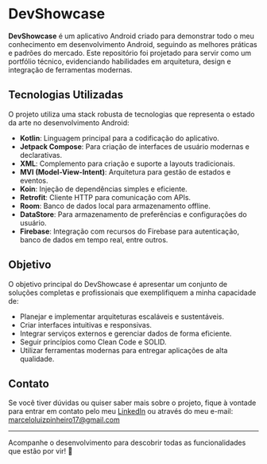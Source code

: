 # DevShowcase

**DevShowcase** é um aplicativo Android criado para demonstrar todo o meu conhecimento em desenvolvimento Android, seguindo as melhores práticas e padrões do mercado. Este repositório foi projetado para servir como um portfólio técnico, evidenciando habilidades em arquitetura, design e integração de ferramentas modernas.

## Tecnologias Utilizadas

O projeto utiliza uma stack robusta de tecnologias que representa o estado da arte no desenvolvimento Android:

- **Kotlin**: Linguagem principal para a codificação do aplicativo.
- **Jetpack Compose**: Para criação de interfaces de usuário modernas e declarativas.
- **XML**: Complemento para criação e suporte a layouts tradicionais.
- **MVI (Model-View-Intent)**: Arquitetura para gestão de estados e eventos.
- **Koin**: Injeção de dependências simples e eficiente.
- **Retrofit**: Cliente HTTP para comunicação com APIs.
- **Room**: Banco de dados local para armazenamento offline.
- **DataStore**: Para armazenamento de preferências e configurações do usuário.
- **Firebase**: Integração com recursos do Firebase para autenticação, banco de dados em tempo real, entre outros.

## Objetivo

O objetivo principal do DevShowcase é apresentar um conjunto de soluções completas e profissionais que exemplifiquem a minha capacidade de:

- Planejar e implementar arquiteturas escaláveis e sustentáveis.
- Criar interfaces intuitivas e responsivas.
- Integrar serviços externos e gerenciar dados de forma eficiente.
- Seguir princípios como Clean Code e SOLID.
- Utilizar ferramentas modernas para entregar aplicações de alta qualidade.

## Contato

Se você tiver dúvidas ou quiser saber mais sobre o projeto, fique à vontade para entrar em contato pelo meu [LinkedIn](https://www.linkedin.com/in/marceloluizpinheiro/) ou através do meu e-mail: marceloluizpinheiro17@gmail.com

---

Acompanhe o desenvolvimento para descobrir todas as funcionalidades que estão por vir! 🚀


